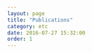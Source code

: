 ```yaml
---
layout: page
title: "Publications"
category: etc
date: 2016-07-27 15:32:00
order: 1
---
```


<script src="https://bibbase.org/show?bib=http://harrisonwl.github.io/assets/bibliography/harrison.bib&jsonp=1"></script>
